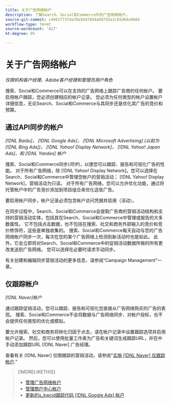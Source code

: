 ```yaml
---
title: 关于广告网络帐户
description: 了解Search、Social和Commerce中的广告网络帐户。
source-git-commit: cd461f73f4a70a5647844a6075ba1c65d64a9b04
workflow-type: tm+mt
source-wordcount: '417'
ht-degree: 0%

---
```


# 关于广告网络帐户

*仅限机构客户经理、Adobe客户经理和管理员用户角色*

搜索、Social和Commerce可以在支持的广告网络上跟踪广告商的任何帐户。 要启用帐户跟踪，您必须创建相应的帐户记录。 您必须为任何类型的帐户设置帐户详细信息，无论Search、Social和Commerce与其同步还是优化其广告的竞价和预算。

## 通过API同步的帐户

*[!DNL Baidu]， [!DNL Google Ads]， [!DNL Microsoft Advertising] (以前为 [!DNL Bing Ads])， [!DNL Yahoo! Display Network]， [!DNL Yahoo! Japan Ads]、和 [!DNL Yandex] 帐户*

搜索、Social和Commerce同步(*同步*)，以便您可以跟踪、报告和可视化广告的性能。 对于所有广告网络，除 [!DNL Yahoo! Display Network]，您可以选择在Search、Social和Commerce中管理您帐户的营销活动； [!DNL Yahoo! Display Network]，营销活动为只读。 对于所有广告网络，您可以允许优化功能，通过将托管帐户中的广告竞价添加到项目组合来优化这些广告。

要启用帐户同步，帐户记录必须包含帐户访问凭据并启用（活动）。

在同步过程中，Search、Social和Commerce会提取广告商的营销活动结构和支持的营销活动实体，包括其在Search、Social和Commerce中管理或报告的大多数属性。 它不包括点击数据，也不包括在搜索、社交和商务外部输入的竞价和竞价修饰符，这些是单独收集的。 搜索、Social和Commerce每天自动与您的广告网络帐户同步一次，每次在您的某个广告网络上检测到新活动时也是如此。 此外，它会立即将对Search、Social和Commerce中的促销活动数据所做的所有更改发送到广告网络。 您可以选择在必要时请求手动同步。

有关创建和编辑同步营销活动的更多信息，请参阅“Campaign Management”一章。

## 仅跟踪帐户

*[!DNL Naver]帐户*

通过跟踪促销活动，您可以跟踪、报告和可视化您直接从广告网络购买的广告的表现。 搜索、Social和Commerce不会将数据与广告网络同步、对帐户投标，也不会提供任何类型的优化或模拟。

要允许搜索、社交和商务将转化归因于点击，请在帐户记录中设置跟踪选项并启用帐户记录。 然后，您可以使用批量工作表为广告和关键词生成跟踪URL，并在中手动添加跟踪URL [!DNL Naver] 广告经理。

查看有关 [!DNL Naver] 仅限跟踪的营销活动，请参阅&quot;[实施 [!DNL Naver] 仅跟踪帐户](/help/search-social-commerce/campaign-management/naver-tracking-only-account-implement.md).”

>[!MORELIKETHIS]
>
>* [管理广告网络帐户](ad-network-account-manage.md)
>* [管理商户中心帐户](merchant-account-manage.md)
>* [更新的s\_kwcid跟踪代码 [!DNL Google Ads] 帐户](update-skwcid-google.md)

